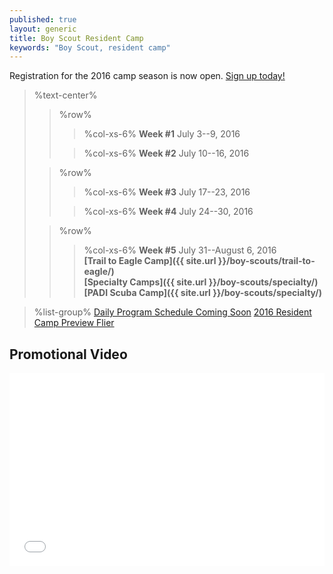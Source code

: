 ```yaml
---
published: true
layout: generic
title: Boy Scout Resident Camp
keywords: "Boy Scout, resident camp"
---
```


<div class="alert alert-info">
Registration for the 2016 camp season is now open.
<a href="{{ site.url }}/summer-camp/register/">
Sign up today!</a>
</div>

> %text-center%
>> %row%
>>> %col-xs-6%
>>> **Week #1**
>>> July 3--9, 2016
>>
>>> %col-xs-6%
>>> **Week #2**
>>> July 10--16, 2016
>
>> %row%
>>> %col-xs-6%
>>> **Week #3**
>>> July 17--23, 2016
>>
>>> %col-xs-6%
>>> **Week #4**
>>> July 24--30, 2016
>
>> %row%
>>> %col-xs-6%
>>> **Week #5**
>>> July 31--August 6, 2016<br/>
>>> **[Trail to Eagle Camp]({{ site.url }}/boy-scouts/trail-to-eagle/)**<br/>
>>> **[Specialty Camps]({{ site.url }}/boy-scouts/specialty/)**<br/>
>>> **[PADI Scuba Camp]({{ site.url }}/boy-scouts/specialty/)**


> %list-group%
> <a href="#" class="list-group-item">Daily Program Schedule Coming Soon</a>
> <a href="{{ site.url }}/pdf/2016/boy-scout-camp-preview.pdf" class="list-group-item">2016 Resident Camp Preview Flier</a>

## Promotional Video

<iframe style="max-width: 550px; width: 100%; height: 309px; border: none;" src="//www.youtube-nocookie.com/embed/oAwqKy70Io4?rel=0" allowfullscreen></iframe>
